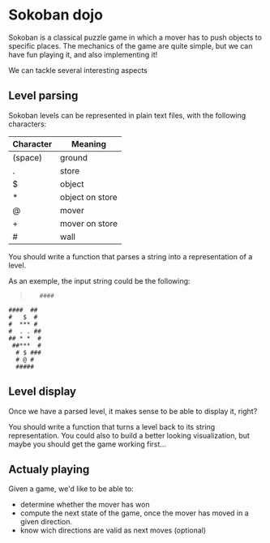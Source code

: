 ﻿# Sokoban dojo

Sokoban is a classical puzzle game in which a mover has to push objects to specific places. The mechanics of the game are quite simple, but we can have fun playing it, and also implementing it!

We can tackle several interesting aspects

## Level parsing

Sokoban levels can be represented in plain text files, with the following characters:

| Character | Meaning         |
|-----------|-----------------|
| (space)   | ground          |
| .         | store           |
| $         | object          |
| *         | object on store |
| @         | mover           |
| +         | mover on store  |
| #         | wall            |

You should write a function that parses a string into a representation of a level.

As an exemple, the input string could be the following:
>        ####
    ####  ##
    #   $  #
    #  *** #
    #  . . ##
    ## * *  #
     ##***  #
      # $ ###
      # @ #
      #####

## Level display

Once we have a parsed level, it makes sense to be able to display it, right?

You should write a function that turns a level back to its string representation. You could also to build a better looking visualization, but maybe you should get the game working first...

## Actualy playing

Given a game, we'd like to be able to:

* determine whether the mover has won
* compute the next state of the game, once the mover has moved in a given direction.
* know wich directions are valid as next moves (optional)

